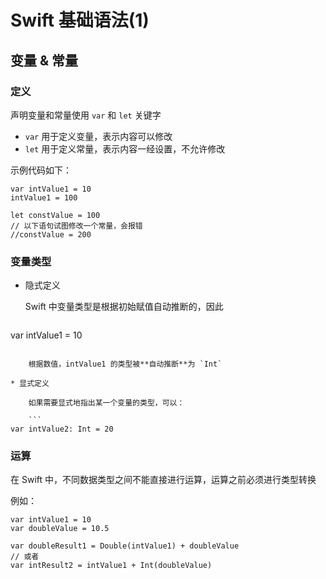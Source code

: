 # Swift 基础语法(1)

## 变量 & 常量

### 定义

声明变量和常量使用 `var` 和 `let` 关键字

* `var` 用于定义变量，表示内容可以修改
* `let` 用于定义常量，表示内容一经设置，不允许修改

示例代码如下：

```
var intValue1 = 10
intValue1 = 100

let constValue = 100
// 以下语句试图修改一个常量，会报错
//constValue = 200
```

### 变量类型


* 隐式定义
 
	Swift 中变量类型是根据初始赋值自动推断的，因此

	```
var intValue1 = 10
```

	根据数值，intValue1 的类型被**自动推断**为 `Int`

* 显式定义

	如果需要显式地指出某一个变量的类型，可以：

	```
var intValue2: Int = 20
```

### 运算

在 Swift 中，不同数据类型之间不能直接进行运算，运算之前必须进行类型转换

例如：

```
var intValue1 = 10
var doubleValue = 10.5

var doubleResult1 = Double(intValue1) + doubleValue
// 或者
var intResult2 = intValue1 + Int(doubleValue)
```
